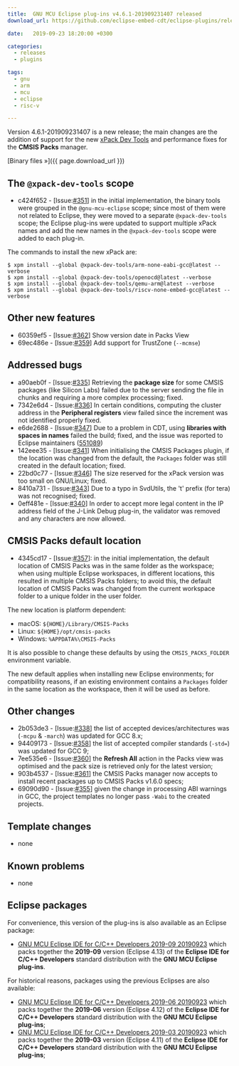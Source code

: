 ```yaml
---
title:  GNU MCU Eclipse plug-ins v4.6.1-201909231407 released
download_url: https://github.com/eclipse-embed-cdt/eclipse-plugins/releases/tag/v4.6.1-201909231407/

date:   2019-09-23 18:20:00 +0300

categories:
  - releases
  - plugins

tags:
  - gnu
  - arm
  - mcu
  - eclipse
  - risc-v

---
```


Version 4.6.1-201909231407 is a new release; the main changes are the
addition of support for
the new [xPack Dev Tools](https://xpack.github.io) and performance
fixes for the **CMSIS Packs** manager.

[Binary files »]({{ page.download_url }})

## The `@xpack-dev-tools` scope

- c424f652 - [Issue:[#351](https://github.com/gnu-mcu-eclipse/eclipse-plugins/issues/351)]
in the initial implementation, the binary tools were grouped in the
`@gnu-mcu-eclipse` scope; since most of them were not related to Eclipse, they
were moved to a separate `@xpack-dev-tools` scope; the Eclipse plug-ins were
updated to support multiple xPack names and add the new names in the
`@xpack-dev-tools` scope were added to each plug-in.

The commands to install the new xPack are:

```console
$ xpm install --global @xpack-dev-tools/arm-none-eabi-gcc@latest --verbose
$ xpm install --global @xpack-dev-tools/openocd@latest --verbose
$ xpm install --global @xpack-dev-tools/qemu-arm@latest --verbose
$ xpm install --global @xpack-dev-tools/riscv-none-embed-gcc@latest --verbose
```

## Other new features

- 60359ef5 - [Issue:[#362](https://github.com/gnu-mcu-eclipse/eclipse-plugins/issues/362)] Show version date in Packs View
- 69ec486e - [Issue:[#359](https://github.com/gnu-mcu-eclipse/eclipse-plugins/issues/359)] Add support for TrustZone (`--mcmse`)

## Addressed bugs

- a90aeb0f - [Issue:[#335](https://github.com/gnu-mcu-eclipse/eclipse-plugins/issues/335)] Retrieving the **package size** for some CMSIS packages (like Silicon Labs) failed due to the server sending the file in chunks and requiring a more complex processing; fixed.
- 7342e6d4 - [Issue:[#336](https://github.com/gnu-mcu-eclipse/eclipse-plugins/issues/336)] In certain conditions, computing the cluster address in the **Peripheral registers** view failed since the increment was not identified properly fixed.
- e6de2688 - [Issue:[#347](https://github.com/gnu-mcu-eclipse/eclipse-plugins/issues/347)] Due to a problem in CDT, using **libraries with spaces in names** failed the build; fixed, and the issue was reported to Eclipse maintainers ([551089](https://bugs.eclipse.org/bugs/show_bug.cgi?id=551089))
- 142eee35 - [Issue:[#341](https://github.com/gnu-mcu-eclipse/eclipse-plugins/issues/341)] When initialising the CMSIS Packages plugin, if the location was changed from the default, the `Packages` folder was still created in the default location; fixed.
- 22bd0c77 - [Issue:[#346](https://github.com/gnu-mcu-eclipse/eclipse-plugins/issues/346)] The size reserved for the xPack version was too small on GNU/Linux; fixed.
- 8410a731 - [Issue:[#343](https://github.com/gnu-mcu-eclipse/eclipse-plugins/issues/343)] Due to a typo in SvdUtils, the 't' prefix (for tera) was not recognised; fixed.
- 0eff481e - [Issue:[#340](https://github.com/gnu-mcu-eclipse/eclipse-plugins/issues/340)] In order to accept more legal content in the IP address field of the J-Link Debug plug-in, the validator was removed and any characters are now allowed.

## CMSIS Packs default location

- 4345cd17 - [Issue:[#357](https://github.com/gnu-mcu-eclipse/eclipse-plugins/issues/357)]:
in the initial implementation, the default location of CMSIS Packs was
in the same folder as the workspace; when using multiple Eclipse
workspaces, in different locations, this resulted in multiple CMSIS Packs
folders; to avoid this, the default location of CMSIS Packs was changed
from the current workspace folder to a unique folder in the user folder.

The new location is platform dependent:

- macOS: `${HOME}/Library/CMSIS-Packs`
- Linux: `${HOME}/opt/cmsis-packs`
- Windows: `%APPDATA%\CMSIS-Packs`

It is also possible to change these defaults by using the `CMSIS_PACKS_FOLDER`
environment variable.

The new default applies when installing new Eclipse environments; for
compatibility reasons, if an
existing environment contains a `Packages` folder in the same location as
the workspace, then it will be used as before.

## Other changes

- 2b053de3 - [Issue:[#338](https://github.com/gnu-mcu-eclipse/eclipse-plugins/issues/338)] the list of accepted devices/architectures was (`-mcpu` & `-march`) was updated for GCC 8.x;
- 94409173 - [Issue:[#358](https://github.com/gnu-mcu-eclipse/eclipse-plugins/issues/358)] the list of accepted compiler standards (`-std=`) was updated for GCC 9;
- 7ee535e6 - [Issue:[#360](https://github.com/gnu-mcu-eclipse/eclipse-plugins/issues/360)] the **Refresh All** action in the Packs view was optimised and the pack size is retrieved only for the latest version;
- 903b4537 - [Issue:[#361](https://github.com/gnu-mcu-eclipse/eclipse-plugins/issues/361)] the CMSIS Packs manager now accepts to install recent packages up to CMSIS Packs v1.6.0 specs;
- 69090d90 - [Issue:[#355](https://github.com/gnu-mcu-eclipse/eclipse-plugins/issues/355)] given the change in processing ABI warnings in GCC, the project templates no longer pass `-Wabi` to the created projects.

## Template changes

- none

## Known problems

- none

## Eclipse packages

For convenience, this version of the plug-ins is also available as
an Eclipse package:

- [GNU MCU Eclipse IDE for C/C++ Developers 2019-09 20190923](https://github.com/gnu-mcu-eclipse/org.eclipse.epp.packages/releases/tag/v4.6.1-20190923-2019-09) which packs together the **2019-09** version (Eclipse 4.13) of the  **Eclipse IDE for C/C++ Developers** standard distribution with the **GNU MCU Eclipse plug-ins**.

For historical reasons, packages using the previous Eclipses are also available:

- [GNU MCU Eclipse IDE for C/C++ Developers 2019-06 20190923](https://github.com/gnu-mcu-eclipse/org.eclipse.epp.packages/releases/tag/v4.6.1-20190923-2019-06) which packs together the **2019-06** version (Eclipse 4.12) of the  **Eclipse IDE for C/C++ Developers** standard distribution with the **GNU MCU Eclipse plug-ins**;
- [GNU MCU Eclipse IDE for C/C++ Developers 2019-03 20190923](https://github.com/gnu-mcu-eclipse/org.eclipse.epp.packages/releases/tag/v4.6.1-20190923-2019-03) which packs together the **2019-03** version (Eclipse 4.11) of the  **Eclipse IDE for C/C++ Developers** standard distribution with the **GNU MCU Eclipse plug-ins**;
